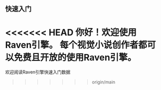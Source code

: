 ## 快速入门
<<<<<<< HEAD
你好！欢迎使用Raven引擎。 每个视觉小说创作者都可以免费且开放的使用Raven引擎。
=======
欢迎阅读Raven引擎快速入门数据
>>>>>>> origin/main
